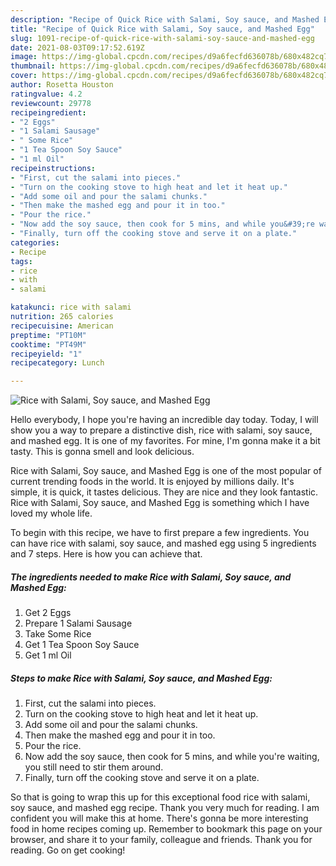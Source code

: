 ```yaml
---
description: "Recipe of Quick Rice with Salami, Soy sauce, and Mashed Egg"
title: "Recipe of Quick Rice with Salami, Soy sauce, and Mashed Egg"
slug: 1091-recipe-of-quick-rice-with-salami-soy-sauce-and-mashed-egg
date: 2021-08-03T09:17:52.619Z
image: https://img-global.cpcdn.com/recipes/d9a6fecfd636078b/680x482cq70/rice-with-salami-soy-sauce-and-mashed-egg-recipe-main-photo.jpg
thumbnail: https://img-global.cpcdn.com/recipes/d9a6fecfd636078b/680x482cq70/rice-with-salami-soy-sauce-and-mashed-egg-recipe-main-photo.jpg
cover: https://img-global.cpcdn.com/recipes/d9a6fecfd636078b/680x482cq70/rice-with-salami-soy-sauce-and-mashed-egg-recipe-main-photo.jpg
author: Rosetta Houston
ratingvalue: 4.2
reviewcount: 29778
recipeingredient:
- "2 Eggs"
- "1 Salami Sausage"
- " Some Rice"
- "1 Tea Spoon Soy Sauce"
- "1 ml Oil"
recipeinstructions:
- "First, cut the salami into pieces."
- "Turn on the cooking stove to high heat and let it heat up."
- "Add some oil and pour the salami chunks."
- "Then make the mashed egg and pour it in too."
- "Pour the rice."
- "Now add the soy sauce, then cook for 5 mins, and while you&#39;re waiting, you still need to stir them around."
- "Finally, turn off the cooking stove and serve it on a plate."
categories:
- Recipe
tags:
- rice
- with
- salami

katakunci: rice with salami 
nutrition: 265 calories
recipecuisine: American
preptime: "PT10M"
cooktime: "PT49M"
recipeyield: "1"
recipecategory: Lunch

---
```



![Rice with Salami, Soy sauce, and Mashed Egg](https://img-global.cpcdn.com/recipes/d9a6fecfd636078b/680x482cq70/rice-with-salami-soy-sauce-and-mashed-egg-recipe-main-photo.jpg)

Hello everybody, I hope you're having an incredible day today. Today, I will show you a way to prepare a distinctive dish, rice with salami, soy sauce, and mashed egg. It is one of my favorites. For mine, I'm gonna make it a bit tasty. This is gonna smell and look delicious.

Rice with Salami, Soy sauce, and Mashed Egg is one of the most popular of current trending foods in the world. It is enjoyed by millions daily. It's simple, it is quick, it tastes delicious. They are nice and they look fantastic. Rice with Salami, Soy sauce, and Mashed Egg is something which I have loved my whole life.




To begin with this recipe, we have to first prepare a few ingredients. You can have rice with salami, soy sauce, and mashed egg using 5 ingredients and 7 steps. Here is how you can achieve that.

<!--inarticleads1-->

##### The ingredients needed to make Rice with Salami, Soy sauce, and Mashed Egg:

1. Get 2 Eggs
1. Prepare 1 Salami Sausage
1. Take  Some Rice
1. Get 1 Tea Spoon Soy Sauce
1. Get 1 ml Oil




<!--inarticleads2-->

##### Steps to make Rice with Salami, Soy sauce, and Mashed Egg:

1. First, cut the salami into pieces.
1. Turn on the cooking stove to high heat and let it heat up.
1. Add some oil and pour the salami chunks.
1. Then make the mashed egg and pour it in too.
1. Pour the rice.
1. Now add the soy sauce, then cook for 5 mins, and while you&#39;re waiting, you still need to stir them around.
1. Finally, turn off the cooking stove and serve it on a plate.




So that is going to wrap this up for this exceptional food rice with salami, soy sauce, and mashed egg recipe. Thank you very much for reading. I am confident you will make this at home. There's gonna be more interesting food in home recipes coming up. Remember to bookmark this page on your browser, and share it to your family, colleague and friends. Thank you for reading. Go on get cooking!
